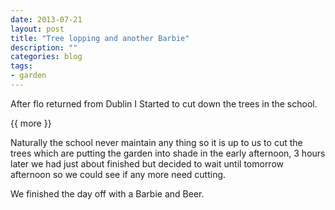 ```yaml
---
date: 2013-07-21
layout: post
title: "Tree lopping and another Barbie"
description: ""
categories: blog  
tags: 
- garden 
---
```

 
   
 After flo returned from Dublin I Started to cut down the trees in the school.

{{ more }} 

Naturally the school never maintain any thing so it is up to us to cut the trees which are putting the garden into shade in the early afternoon, 3 hours later we had just about finished but decided to wait until tomorrow afternoon so we could see if any more need cutting.

We finished the day off with a Barbie and Beer.
